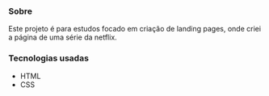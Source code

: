 ### Sobre

Este projeto é para estudos focado em criação de landing pages, onde criei a página de uma série da netflix.

### Tecnologias usadas 

- HTML 
- CSS